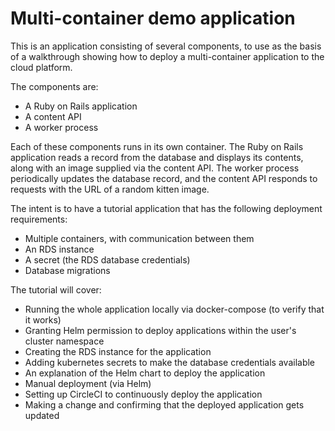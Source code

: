 # Multi-container demo application

This is an application consisting of several components, to use as the basis of a walkthrough showing how to deploy a multi-container application to the cloud platform.

The components are:

* A Ruby on Rails application
* A content API
* A worker process

Each of these components runs in its own container. The Ruby on Rails application reads a record from the database and displays its contents, along with an image supplied via the content API. The worker process periodically updates the database record, and the content API responds to requests with the URL of a random kitten image.

The intent is to have a tutorial application that has the following deployment requirements:

* Multiple containers, with communication between them
* An RDS instance
* A secret (the RDS database credentials)
* Database migrations

The tutorial will cover:

* Running the whole application locally via docker-compose (to verify that it works)
* Granting Helm permission to deploy applications within the user's cluster namespace
* Creating the RDS instance for the application
* Adding kubernetes secrets to make the database credentials available
* An explanation of the Helm chart to deploy the application
* Manual deployment (via Helm)
* Setting up CircleCI to continuously deploy the application
* Making a change and confirming that the deployed application gets updated
